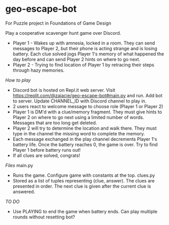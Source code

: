 # geo-escape-bot
For Puzzle project in Foundations of Game Design

Play a cooperative scavenger hunt game over Discord.
 - Player 1 - Wakes up with amnesia, locked in a room. They can send messages to Player 2, but their phone is acting strange and is losing battery. Each clue solved jogs Player 1's memory of what happened the day before and can send Player 2 hints on where to go next.
 - Player 2 - Trying to find location of Player 1 by retracing their steps through hazy memories.

*How to play*
- Discord bot is hosted on Repl.it web server. Visit https://replit.com/@zajacje/geo-escape-bot#main.py and run. Add bot to server. Update CHANNEL_ID with Discord channel to play in. 
- 2 users react to welcome message to choose role (Player 1 or Player 2)
- Player 1 is DM'd with a clue/memory fragment. They must give hints to Player 2 on where to go next using a limited number of words. Messages that are too long get deleted.
- Player 2 will try to determine the location and walk there. They must type in the channel the missing word to complete the memory.
- Each message exchanged in the play channel decrements Player 1's battery life. Once the battery reaches 0, the game is over. Try to find Player 1 before battery runs out!
- If all clues are solved, congrats!

*Files*
main.py
  - Runs the game. Configure game with constants at the top.
clues.py
  - Stored as a list of tuples representing (clue, answer). The clues are presented in order. The next clue is given after the current clue is answered.
  
*TO DO*
- Use PLAYING to end the game when battery ends. Can play multiple rounds without resetting bot?
